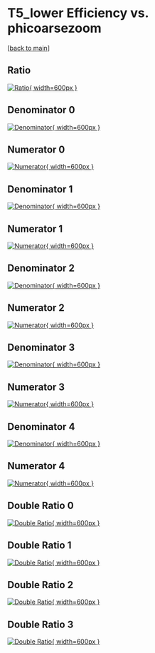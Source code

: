 # T5_lower Efficiency vs. phicoarsezoom

[[back to main](./)]



## Ratio

[![Ratio](../mtv/var/T5_lower_loweta_11_1_eff_phicoarsezoom.png){ width=600px }](../mtv/var/T5_lower_loweta_11_1_eff_phicoarsezoom.pdf)

## Denominator 0

[![Denominator](../mtv/den/T5_lower_loweta_11_1_eff_phicoarsezoom_den0.png){ width=600px }](../mtv/den/T5_lower_loweta_11_1_eff_phicoarsezoom_den0.pdf)

## Numerator 0

[![Numerator](../mtv/num/T5_lower_loweta_11_1_eff_phicoarsezoom_num0.png){ width=600px }](../mtv/num/T5_lower_loweta_11_1_eff_phicoarsezoom_num0.pdf)

## Denominator 1

[![Denominator](../mtv/den/T5_lower_loweta_11_1_eff_phicoarsezoom_den1.png){ width=600px }](../mtv/den/T5_lower_loweta_11_1_eff_phicoarsezoom_den1.pdf)

## Numerator 1

[![Numerator](../mtv/num/T5_lower_loweta_11_1_eff_phicoarsezoom_num1.png){ width=600px }](../mtv/num/T5_lower_loweta_11_1_eff_phicoarsezoom_num1.pdf)

## Denominator 2

[![Denominator](../mtv/den/T5_lower_loweta_11_1_eff_phicoarsezoom_den2.png){ width=600px }](../mtv/den/T5_lower_loweta_11_1_eff_phicoarsezoom_den2.pdf)

## Numerator 2

[![Numerator](../mtv/num/T5_lower_loweta_11_1_eff_phicoarsezoom_num2.png){ width=600px }](../mtv/num/T5_lower_loweta_11_1_eff_phicoarsezoom_num2.pdf)

## Denominator 3

[![Denominator](../mtv/den/T5_lower_loweta_11_1_eff_phicoarsezoom_den3.png){ width=600px }](../mtv/den/T5_lower_loweta_11_1_eff_phicoarsezoom_den3.pdf)

## Numerator 3

[![Numerator](../mtv/num/T5_lower_loweta_11_1_eff_phicoarsezoom_num3.png){ width=600px }](../mtv/num/T5_lower_loweta_11_1_eff_phicoarsezoom_num3.pdf)

## Denominator 4

[![Denominator](../mtv/den/T5_lower_loweta_11_1_eff_phicoarsezoom_den4.png){ width=600px }](../mtv/den/T5_lower_loweta_11_1_eff_phicoarsezoom_den4.pdf)

## Numerator 4

[![Numerator](../mtv/num/T5_lower_loweta_11_1_eff_phicoarsezoom_num4.png){ width=600px }](../mtv/num/T5_lower_loweta_11_1_eff_phicoarsezoom_num4.pdf)

## Double Ratio 0

[![Double Ratio](../mtv/ratio/T5_lower_loweta_11_1_eff_phicoarsezoom_ratio0.png){ width=600px }](../mtv/ratio/T5_lower_loweta_11_1_eff_phicoarsezoom_ratio0.pdf)

## Double Ratio 1

[![Double Ratio](../mtv/ratio/T5_lower_loweta_11_1_eff_phicoarsezoom_ratio1.png){ width=600px }](../mtv/ratio/T5_lower_loweta_11_1_eff_phicoarsezoom_ratio1.pdf)

## Double Ratio 2

[![Double Ratio](../mtv/ratio/T5_lower_loweta_11_1_eff_phicoarsezoom_ratio2.png){ width=600px }](../mtv/ratio/T5_lower_loweta_11_1_eff_phicoarsezoom_ratio2.pdf)

## Double Ratio 3

[![Double Ratio](../mtv/ratio/T5_lower_loweta_11_1_eff_phicoarsezoom_ratio3.png){ width=600px }](../mtv/ratio/T5_lower_loweta_11_1_eff_phicoarsezoom_ratio3.pdf)

